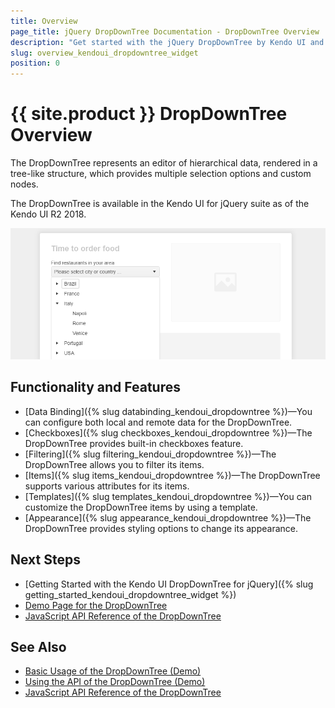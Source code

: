 ```yaml
---
title: Overview
page_title: jQuery DropDownTree Documentation - DropDownTree Overview
description: "Get started with the jQuery DropDownTree by Kendo UI and learn how to create, initialize, and enable the widget."
slug: overview_kendoui_dropdowntree_widget
position: 0
---
```


# {{ site.product }} DropDownTree Overview

The DropDownTree represents an editor of hierarchical data, rendered in a tree-like structure, which provides multiple selection options and custom nodes.

The DropDownTree is available in the Kendo UI for jQuery suite as of the Kendo UI R2 2018.

![Kendo UI for jQuery DropDownTree Overview](dropdowntree-overview.png)

## Functionality and Features

* [Data Binding]({% slug databinding_kendoui_dropdowntree %})&mdash;You can configure both local and remote data for the DropDownTree.
* [Checkboxes]({% slug checkboxes_kendoui_dropdowntree %})&mdash;The DropDownTree provides built-in checkboxes feature.
* [Filtering]({% slug filtering_kendoui_dropdowntree %})&mdash;The DropDownTree allows you to filter its items.
* [Items]({% slug items_kendoui_dropdowntree %})&mdash;The DropDownTree supports various attributes for its items.
* [Templates]({% slug templates_kendoui_dropdowntree %})&mdash;You can customize the DropDownTree items by using a template.
* [Appearance]({% slug appearance_kendoui_dropdowntree %})&mdash;The DropDownTree provides styling options to change its appearance.

## Next Steps 

* [Getting Started with the Kendo UI DropDownTree for jQuery]({% slug getting_started_kendoui_dropdowntree_widget %})
* [Demo Page for the DropDownTree](https://demos.telerik.com/kendo-ui/dropdowntree/index)
* [JavaScript API Reference of the DropDownTree](/api/javascript/ui/dropdowntree)

## See Also

* [Basic Usage of the DropDownTree (Demo)](https://demos.telerik.com/kendo-ui/dropdowntree/index)
* [Using the API of the DropDownTree (Demo)](https://demos.telerik.com/kendo-ui/dropdowntree/api)
* [JavaScript API Reference of the DropDownTree](/api/javascript/ui/dropdowntree)
